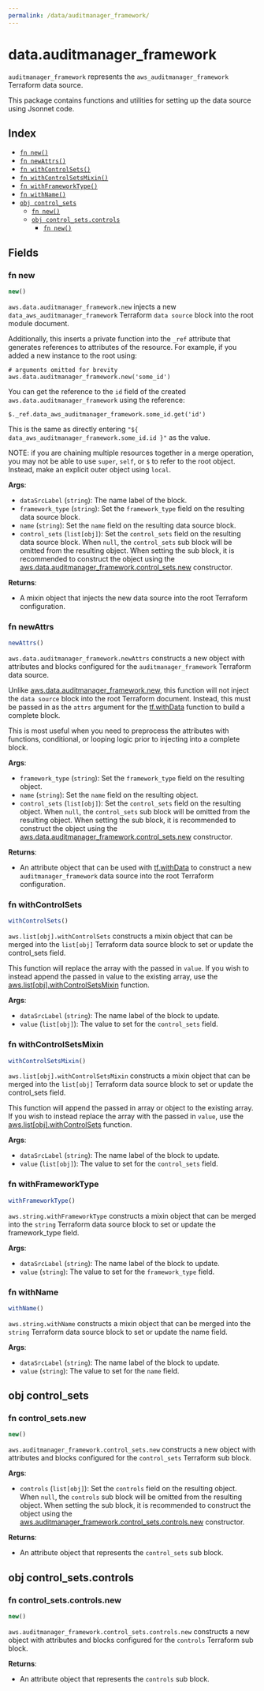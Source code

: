 ```yaml
---
permalink: /data/auditmanager_framework/
---
```


# data.auditmanager_framework

`auditmanager_framework` represents the `aws_auditmanager_framework` Terraform data source.



This package contains functions and utilities for setting up the data source using Jsonnet code.


## Index

* [`fn new()`](#fn-new)
* [`fn newAttrs()`](#fn-newattrs)
* [`fn withControlSets()`](#fn-withcontrolsets)
* [`fn withControlSetsMixin()`](#fn-withcontrolsetsmixin)
* [`fn withFrameworkType()`](#fn-withframeworktype)
* [`fn withName()`](#fn-withname)
* [`obj control_sets`](#obj-control_sets)
  * [`fn new()`](#fn-control_setsnew)
  * [`obj control_sets.controls`](#obj-control_setscontrols)
    * [`fn new()`](#fn-control_setscontrolsnew)

## Fields

### fn new

```ts
new()
```


`aws.data.auditmanager_framework.new` injects a new `data_aws_auditmanager_framework` Terraform `data source`
block into the root module document.

Additionally, this inserts a private function into the `_ref` attribute that generates references to attributes of the
resource. For example, if you added a new instance to the root using:

    # arguments omitted for brevity
    aws.data.auditmanager_framework.new('some_id')

You can get the reference to the `id` field of the created `aws.data.auditmanager_framework` using the reference:

    $._ref.data_aws_auditmanager_framework.some_id.get('id')

This is the same as directly entering `"${ data_aws_auditmanager_framework.some_id.id }"` as the value.

NOTE: if you are chaining multiple resources together in a merge operation, you may not be able to use `super`, `self`,
or `$` to refer to the root object. Instead, make an explicit outer object using `local`.

**Args**:
  - `dataSrcLabel` (`string`): The name label of the block.
  - `framework_type` (`string`): Set the `framework_type` field on the resulting data source block.
  - `name` (`string`): Set the `name` field on the resulting data source block.
  - `control_sets` (`list[obj]`): Set the `control_sets` field on the resulting data source block. When `null`, the `control_sets` sub block will be omitted from the resulting object. When setting the sub block, it is recommended to construct the object using the [aws.data.auditmanager_framework.control_sets.new](#fn-control_setsnew) constructor.

**Returns**:
- A mixin object that injects the new data source into the root Terraform configuration.


### fn newAttrs

```ts
newAttrs()
```


`aws.data.auditmanager_framework.newAttrs` constructs a new object with attributes and blocks configured for the `auditmanager_framework`
Terraform data source.

Unlike [aws.data.auditmanager_framework.new](#fn-new), this function will not inject the `data source`
block into the root Terraform document. Instead, this must be passed in as the `attrs` argument for the
[tf.withData](https://github.com/tf-libsonnet/core/tree/main/docs#fn-withdata) function to build a complete block.

This is most useful when you need to preprocess the attributes with functions, conditional, or looping logic prior to
injecting into a complete block.

**Args**:
  - `framework_type` (`string`): Set the `framework_type` field on the resulting object.
  - `name` (`string`): Set the `name` field on the resulting object.
  - `control_sets` (`list[obj]`): Set the `control_sets` field on the resulting object. When `null`, the `control_sets` sub block will be omitted from the resulting object. When setting the sub block, it is recommended to construct the object using the [aws.data.auditmanager_framework.control_sets.new](#fn-control_setsnew) constructor.

**Returns**:
  - An attribute object that can be used with [tf.withData](https://github.com/tf-libsonnet/core/tree/main/docs#fn-withdata) to construct a new `auditmanager_framework` data source into the root Terraform configuration.


### fn withControlSets

```ts
withControlSets()
```

`aws.list[obj].withControlSets` constructs a mixin object that can be merged into the `list[obj]`
Terraform data source block to set or update the control_sets field.

This function will replace the array with the passed in `value`. If you wish to instead append the
passed in value to the existing array, use the [aws.list[obj].withControlSetsMixin](TODO) function.


**Args**:
  - `dataSrcLabel` (`string`): The name label of the block to update.
  - `value` (`list[obj]`): The value to set for the `control_sets` field.


### fn withControlSetsMixin

```ts
withControlSetsMixin()
```

`aws.list[obj].withControlSetsMixin` constructs a mixin object that can be merged into the `list[obj]`
Terraform data source block to set or update the control_sets field.

This function will append the passed in array or object to the existing array. If you wish
to instead replace the array with the passed in `value`, use the [aws.list[obj].withControlSets](TODO)
function.


**Args**:
  - `dataSrcLabel` (`string`): The name label of the block to update.
  - `value` (`list[obj]`): The value to set for the `control_sets` field.


### fn withFrameworkType

```ts
withFrameworkType()
```

`aws.string.withFrameworkType` constructs a mixin object that can be merged into the `string`
Terraform data source block to set or update the framework_type field.



**Args**:
  - `dataSrcLabel` (`string`): The name label of the block to update.
  - `value` (`string`): The value to set for the `framework_type` field.


### fn withName

```ts
withName()
```

`aws.string.withName` constructs a mixin object that can be merged into the `string`
Terraform data source block to set or update the name field.



**Args**:
  - `dataSrcLabel` (`string`): The name label of the block to update.
  - `value` (`string`): The value to set for the `name` field.


## obj control_sets



### fn control_sets.new

```ts
new()
```


`aws.auditmanager_framework.control_sets.new` constructs a new object with attributes and blocks configured for the `control_sets`
Terraform sub block.



**Args**:
  - `controls` (`list[obj]`): Set the `controls` field on the resulting object. When `null`, the `controls` sub block will be omitted from the resulting object. When setting the sub block, it is recommended to construct the object using the [aws.auditmanager_framework.control_sets.controls.new](#fn-control_setscontrolsnew) constructor.

**Returns**:
  - An attribute object that represents the `control_sets` sub block.


## obj control_sets.controls



### fn control_sets.controls.new

```ts
new()
```


`aws.auditmanager_framework.control_sets.controls.new` constructs a new object with attributes and blocks configured for the `controls`
Terraform sub block.



**Returns**:
  - An attribute object that represents the `controls` sub block.
